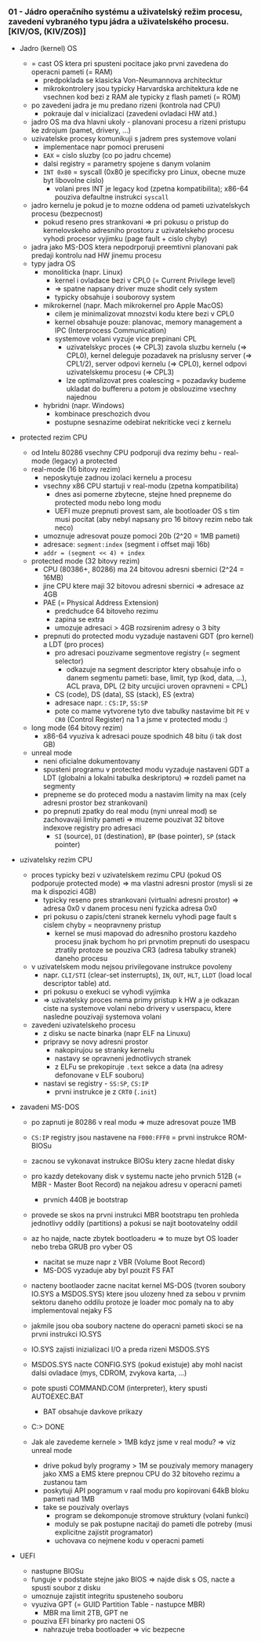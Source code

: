 ### 01 - Jádro operačního systému a uživatelský režim procesu, zavedení vybraného typu jádra a uživatelského procesu. [KIV/OS, (KIV/ZOS)]

- Jadro (kernel) OS
  - = cast OS ktera pri spusteni pocitace jako prvni zavedena do operacni pameti (= RAM)
    - predpoklada se klasicka Von-Neumannova architecktur
    - mikrokontrolery jsou typicky Harvardska architektura kde ne vsechnen kod bezi z RAM ale typicky z flash pameti (= ROM)
  - po zavedeni jadra je mu predano rizeni (kontrola nad CPU)
    - pokrauje dal v inicializaci (zavedeni ovladaci HW atd.)
  - jadro OS ma dva hlavni ukoly - planovani procesu a rizeni pristupu ke zdrojum (pamet, drivery, ...)
  - uzivatelske procesy komunikuji s jadrem pres systemove volani
    - implementace napr pomoci preruseni
    - `EAX` = cislo sluzby (co po jadru chceme)
    - dalsi registry = parametry spojene s danym volanim
    - `INT 0x80` = syscall (0x80 je specificky pro Linux, obecne muze byt libovolne cislo)
      - volani pres INT je legacy kod (zpetna kompatibilita); x86-64 pouziva defaultne instrukci `syscall`
  - jadro kernelu je pokud je to mozne oddena od pameti uzivatelskych procesu (bezpecnost)
    - pokud reseno pres strankovani => pri pokusu o pristup do kernelovskeho adresniho prostoru z uzivatelskeho procesu vyhodi procesor vyjimku (page fault + cislo chyby)
  - jadra jako MS-DOS ktera nepodrporuji preemtivni planovani pak predaji kontrolu nad HW jinemu procesu
  - typy jadra OS
    - monoliticka (napr. Linux)
      - kernel i ovladace bezi v CPL0 (= Current Privilege level)
      - => spatne napsany driver muze shodit cely system
      - typicky obsahuje i souborovy system
    - mikrokernel (napr. Mach mikrokernel pro Apple MacOS)
      - cilem je minimalizovat mnozstvi kodu ktere bezi v CPL0
      - kernel obsahuje pouze: planovac, memory management a IPC (Interprocess Communication)
      - systemove volani vyzuje vice prepinani CPL
        - uzivatelskyc proces (=> CPL3) zavola sluzbu kernelu (=> CPL0), kernel deleguje pozadavek na prislusny server (=> CPL1/2), server odpovi kernelu (=> CPL0), kernel odpovi uzivatelskemu procesu (=> CPL3)
        - lze optimalizovat pres coalescing = pozadavky budeme ukladat do buffereru a potom je obslouzime vsechny najednou
    - hybridni (napr. Windows)
      - kombinace preschozich dvou
      - postupne sesnazime odebirat nekriticke veci z kernelu

- protected rezim CPU
  - od Intelu 80286 vsechny CPU podporuji dva rezimy behu - real-mode (legacy) a protected
  - real-mode (16 bitovy rezim)
    - neposkytuje zadnou izolaci kernelu a procesu
    - vsechny x86 CPU startuji v real-modu (zpetna kompatibilita)
      - dnes asi pomerne zbytecne, stejne hned prepneme do protected modu nebo long modu
      - UEFI muze prepnuti provest sam, ale bootloader OS s tim musi pocitat (aby nebyl napsany pro 16 bitovy rezim nebo tak neco)
    - umoznuje adresovat pouze pomoci 20b (2^20 = 1MB pameti)
    - adresace: `segment:index` (segment i offset maji 16b)
    - `addr = (segment << 4) + index`
  - protected mode (32 bitovy rezim)
    - CPU (80386+, 80286) ma 24 bitovou adresni sbernici (2^24 = 16MB)
    - jine CPU ktere maji 32 bitovou adresni sbernici => adresace az 4GB
    - PAE (= Physical Address Extension)
      - predchudce 64 bitoveho rezimu
      - zapina se extra
      - umozuje adresaci > 4GB rozsirenim adresy o 3 bity
    - prepnuti do protected modu vyzaduje nastaveni GDT (pro kernel) a LDT (pro proces)
      - pro adresaci pouzivame segmentove registry (= segment selector)
        - odkazuje na segment descriptor ktery obsahuje info o danem segmentu pameti: base, limit, typ (kod, data, ...), ACL prava, DPL (2 bity urcujici uroven opravneni = CPL)
      - CS (code), DS (data), SS (stack), ES (extra)
      - adresace napr. : `CS:IP`, `SS:SP`
      - pote co mame vytvorene tyto dve tabulky nastavime bit `PE` v `CR0` (Control Register) na 1 a jsme v protected modu :)
  - long mode (64 bitovy rezim)
    - x86-64 vyuziva k adresaci pouze spodnich 48 bitu (i tak dost GB)
  - unreal mode
    - neni oficialne dokumentovany
    - spusteni programu v protected modu vyzaduje nastaveni GDT a LDT (globalni a lokalni tabulka deskriptoru) => rozdeli pamet na segmenty
    - prepneme se do proteced modu a nastavim limity na max (cely adresni prostor bez strankovani)
    - po prepnuti zpatky do real modu (nyni unreal mod) se zachovavaji limity pameti => muzeme pouzivat 32 bitove indexove registry pro adresaci
      - `SI` (source), `DI` (destination), `BP` (base pointer), `SP` (stack pointer)

- uzivatelsky rezim CPU
  - proces typicky bezi v uzivatelskem rezimu CPU (pokud OS podporuje protected mode) => ma vlastni adresni prostor (mysli si ze ma k dispozici 4GB)
    - typicky reseno pres strankovani (virtualni adresni prostor) => adresa 0x0 v danem procesu neni fyzicka adresa 0x0
    - pri pokusu o zapis/cteni stranek kernelu vyhodi page fault s cislem chyby = neopravneny pristup
      - kernel se musi mapovad do adresniho prostoru kazdeho procesu jinak bychom ho pri prvnotim prepnuti do usespacu ztratily protoze se pouziva CR3 (adresa tabulky stranek) daneho procesu
  - v uzivatelskem modu nejsou privilegovane instrukce povoleny
    - napr. `CLI/STI` (clear-set insterrupts), `IN`, `OUT`, `HLT`, `LLDT` (load local descriptor table) atd.
    - pri pokusu o exekuci se vyhodi vyjimka
    - => uzivatelsky proces nema primy pristup k HW a je odkazan ciste na systemove volani nebo drivery v userspacu, ktere nasledne pouzivaji systemova volani
  - zavedeni uzivatelskeho procesu
    - z disku se nacte binarka (napr ELF na Linuxu)
    - pripravy se novy adresni prostor
      - nakopirujou se stranky kernelu
      - nastavy se opravneni jednotlivych stranek
      - z ELFu se prekopiruje `.text` sekce a data (na adresy defonovane v ELF souboru)
    - nastavi se registry - `SS:SP`, `CS:IP`
      - prvni instrukce je z `CRT0` (`.init`)

- zavadeni MS-DOS
  - po zapnuti je 80286 v real modu => muze adresovat pouze 1MB
  - `CS:IP` registry jsou nastavene na `F000:FFF0` = prvni instrukce ROM-BIOSu
  - zacnou se vykonavat instrukce BIOSu ktery zacne hledat disky
  - pro kazdy detekovany disk v systemu nacte jeho prvnich 512B (= MBR - Master Boot Record) na nejakou adresu v operacni pameti
    - prvnich 440B je bootstrap
  - provede se skos na prvni instrukci MBR bootstrapu ten prohleda jednotlivy oddily (partitions) a pokusi se najit bootovatelny oddil
  - az ho najde, nacte zbytek bootloaderu => to muze byt OS loader nebo treba GRUB pro vyber OS
    - nacitat se muze napr z VBR (Volume Boot Record)
    - MS-DOS vyzaduje aby byl pouzit FS FAT
  - nacteny bootlaoder zacne nacitat kernel MS-DOS (tvoren soubory IO.SYS a MSDOS.SYS) ktere jsou ulozeny hned za sebou v prvnim sektoru daneho oddilu protoze je loader moc pomaly na to aby implementoval nejaky FS
  - jakmile jsou oba soubory nactene do operacni pameti skoci se na prvni instrukci IO.SYS
  - IO.SYS zajisti inizializaci I/O a preda rizeni MSDOS.SYS
  - MSDOS.SYS nacte CONFIG.SYS (pokud existuje) aby mohl nacist dalsi ovladace (mys, CDROM, zvykova karta, ...)
  - pote spusti COMMAND.COM (interpreter), ktery spusti AUTOEXEC.BAT
    - BAT obsahuje davkove prikazy
  - C:\> DONE
  
  - Jak ale zavedeme kernele > 1MB kdyz jsme v real modu? => viz unreal mode
    - drive pokud byly programy > 1M se pouzivaly memory managery jako XMS a EMS ktere prepnou CPU do 32 bitoveho rezimu a zustanou tam
    - poskytuji API pogramum v raal modu pro kopirovani 64kB bloku pameti nad 1MB
    - take se pouzivaly overlays
      - program se dekomponuje stromove struktury (volani funkci)
      - moduly se pak postupne nacitaji do pameti dle potreby (musi explicitne zajistit programator)
      - uchovava co nejmene kodu v operacni pameti

- UEFI
  - nastupne BIOSu
  - funguje v podstate stejne jako BIOS => najde disk s OS, nacte a spusti soubor z disku
  - umoznuje zajistit integritu spusteneho souboru
  - vyuziva GPT (= GUID Partition Table - nastupce MBR)
    - MBR ma limit 2TB, GPT ne
  - pouziva EFI binarky pro nacteni OS
    - nahrazuje treba bootloader => vic bezpecne
